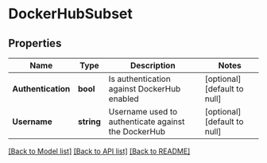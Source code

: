 # DockerHubSubset

## Properties
Name | Type | Description | Notes
------------ | ------------- | ------------- | -------------
**Authentication** | **bool** | Is authentication against DockerHub enabled | [optional] [default to null]
**Username** | **string** | Username used to authenticate against the DockerHub | [optional] [default to null]

[[Back to Model list]](../README.md#documentation-for-models) [[Back to API list]](../README.md#documentation-for-api-endpoints) [[Back to README]](../README.md)


